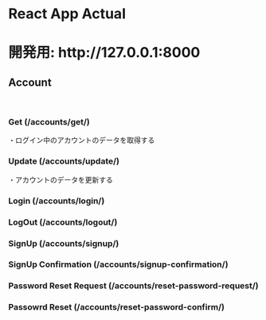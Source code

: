 # React App Actual

<h1> 開発用:  http://127.0.0.1:8000 </h1>
<h2>Account</h2>
<br>
<h3>Get (/accounts/get/)</h3>
<p>・ログイン中のアカウントのデータを取得する</p>
<h3>Update (/accounts/update/)</h3>
<p>・アカウントのデータを更新する</p>
<h3>Login (/accounts/login/)</h3>

<h3>LogOut (/accounts/logout/)</h3>
<h3>SignUp (/accounts/signup/)</h3>
<h3>SignUp Confirmation (/accounts/signup-confirmation/)</h3>
<h3>Password Reset Request (/accounts/reset-password-request/)</h3>
<h3>Passowrd Reset (/accounts/reset-password-confirm/)</h3>
